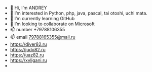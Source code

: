 - 👋 Hi, I’m ANDREY 
- 👀 I’m interested in  Python, php, java, pascal, tai otoshi, uchi mata.
- 🌱 I’m currently learning GitHub
- 💞️ I’m looking to collaborate on Microsoft
- 📫 number +79788106355
- 📫 email  79788165355@mail.ru
-  https://diver82.ru
-  https://judo82.ru
-  https://uaz82.ru
-  https://xyligani.ru
-  
<!---
davy829/davy829 is a ✨ special ✨ repository because its `README.md` (this file) appears on your GitHub profile.
You can click the Preview link to take a look at your changes.
--->
